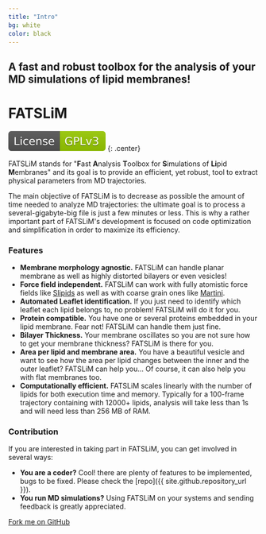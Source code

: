 ```yaml
---
title: "Intro"
bg: white
color: black
---
```


## A fast and robust toolbox for the analysis of your MD simulations of lipid membranes!

# FATSLiM

[![License](img/License-GPLv3-green.svg)](https://github.com/FATSLiM/fatslim/blob/master/LICENSE)
{: .center}

FATSLiM stands for "**F**ast **A**nalysis **T**oolbox for **S**imulations of **Li**pid **M**embranes" and its goal is to
provide an efficient, yet robust, tool to extract physical parameters from MD trajectories.

The main objective of FATSLiM is to decrease as possible the amount of time needed to
analyze MD trajectories: the ultimate goal is to process a several-gigabyte-big file is just a
few minutes or less. This is why a rather important part of FATSLiM's development is
focused on code optimization and simplification in order to maximize its efficiency.

### Features

- **Membrane morphology agnostic.** FATSLiM can handle planar membrane as well as highly distorted bilayers or even 
vesicles!
- **Force field independent.** FATSLiM can work with fully atomistic force fields like 
[Slipids](http://mmkluster.fos.su.se/slipids)
as well as with coarse grain ones like [Martini](http://md.chem.rug.nl/).
- **Automated Leaflet identification.** If you just need to identify which leaflet each lipid belongs to, no problem!
FATSLiM will do it for you.
- **Protein compatible.** You have one or several proteins embedded in your lipid membrane. Fear not! FATSLiM can handle
them just fine.
- **Bilayer Thickness.** Your membrane oscillates so you are not sure how to get your membrane thickness?
FATSLiM is there for you.
- **Area per lipid and membrane area.** You have a beautiful vesicle and want to see how the area per lipid changes
between the inner and the outer leaflet? FATSLiM can help you... Of course, it can also help you with flat membranes too.
- **Computationally efficient.** FATSLiM scales linearly with the number of lipids for both execution time and memory.
 Typically for a 100-frame trajectory containing with 12000+ lipids, analysis will take less than 1s and will need less
 than 256 MB of RAM.


### Contribution

If you are interested in taking part in FATSLiM, you can get involved in several ways:

- **You are a coder?** Cool! there are plenty of features to be implemented, bugs to be fixed. Please check the [repo]({{ site.github.repository_url }}).
- **You run MD simulations?** Using FATSLiM on your systems and sending feedback is greatly appreciated.

<span id="forkongithub">
  <a href="{{ site.github.repository_url }}" class="bg-tag">
    Fork me on GitHub
  </a>
</span>
